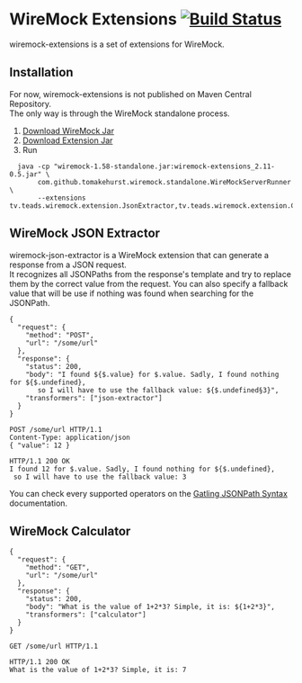 # WireMock Extensions [![Build Status](https://travis-ci.org/teads/wiremock-extensions.svg?branch=master)](https://travis-ci.org/teads/wiremock-extensions)

wiremock-extensions is a set of extensions for WireMock.

## Installation

For now, wiremock-extensions is not published on Maven Central Repository.  
The only way is through the WireMock standalone process.

1. [Download WireMock Jar](https://repo1.maven.org/maven2/com/github/tomakehurst/wiremock/1.58/wiremock-1.58-standalone.jar)
2. [Download Extension Jar](https://github.com/ebuzzing/wiremock-json-extractor/releases/download/v0.5/wiremock-extensions_2.11-0.5.jar)
3. Run  
```
  java -cp "wiremock-1.58-standalone.jar:wiremock-extensions_2.11-0.5.jar" \
       com.github.tomakehurst.wiremock.standalone.WireMockServerRunner \
       --extensions tv.teads.wiremock.extension.JsonExtractor,tv.teads.wiremock.extension.Calculator
```

## WireMock JSON Extractor

wiremock-json-extractor is a WireMock extension that can generate a response from a JSON request.  
It recognizes all JSONPaths from the response's template and try to replace them by the correct value
from the request. You can also specify a fallback value that will be use if nothing was found when searching
for the JSONPath.

```
{
  "request": {
    "method": "POST",
    "url": "/some/url"
  },
  "response": {
    "status": 200,
    "body": "I found ${$.value} for $.value. Sadly, I found nothing for ${$.undefined},
       so I will have to use the fallback value: ${$.undefined§3}",
    "transformers": ["json-extractor"]
  }
}
```

```
POST /some/url HTTP/1.1
Content-Type: application/json
{ "value": 12 }
```

```
HTTP/1.1 200 OK
I found 12 for $.value. Sadly, I found nothing for ${$.undefined},
 so I will have to use the fallback value: 3
```

You can check every supported operators on the [Gatling JSONPath Syntax](https://github.com/gatling/jsonpath#syntax) documentation.  

## WireMock Calculator

```
{
  "request": {
    "method": "GET",
    "url": "/some/url"
  },
  "response": {
    "status": 200,
    "body": "What is the value of 1+2*3? Simple, it is: ${1+2*3}",
    "transformers": ["calculator"]
  }
}
```

```
GET /some/url HTTP/1.1
```

```
HTTP/1.1 200 OK
What is the value of 1+2*3? Simple, it is: 7
```
